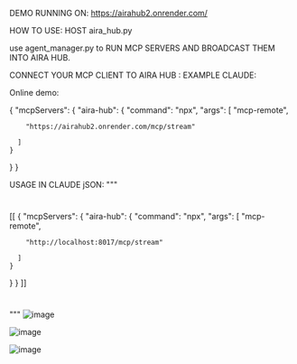 

DEMO RUNNING ON: https://airahub2.onrender.com/

HOW TO USE: HOST aira_hub.py 

use agent_manager.py to RUN MCP SERVERS AND BROADCAST THEM INTO AIRA HUB.

CONNECT YOUR MCP CLIENT TO AIRA HUB : EXAMPLE CLAUDE: 

Online demo: 

{
  "mcpServers": {
    "aira-hub": {
      "command": "npx",
      "args": [
        "mcp-remote",

        "https://airahub2.onrender.com/mcp/stream"

      ]
    }
  }
}


USAGE IN CLAUDE jSON: 
"""
# 
[[
{
  "mcpServers": {
    "aira-hub": {
      "command": "npx",
      "args": [
        "mcp-remote",

        "http://localhost:8017/mcp/stream"

      ]
    }
  }
}
]]
#
"""
![image](https://github.com/user-attachments/assets/7e1c6f80-06e6-47ba-bc09-5f71afe0498c)


![image](https://github.com/user-attachments/assets/72226304-6a0e-47e6-b788-19db2fe9f63d)

![image](https://github.com/user-attachments/assets/50b31f8e-7a46-4d2c-b072-0b596dfaf1db)
